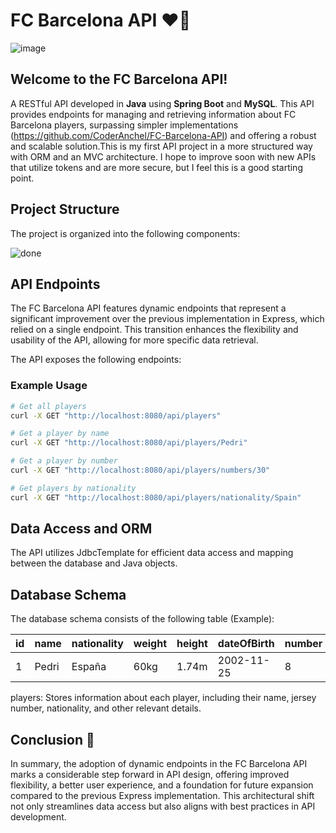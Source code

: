 # FC Barcelona API ❤️💙

![image](https://github.com/user-attachments/assets/0b6bc082-e587-4cd2-81bf-2974b3073d22)


## Welcome to the FC Barcelona API!
A RESTful API developed in **Java** using **Spring Boot** and **MySQL**. This API provides endpoints for managing and retrieving information about FC Barcelona players, surpassing simpler implementations (https://github.com/CoderAnchel/FC-Barcelona-API) and offering a robust and scalable solution.This is my first API project in a more structured way with ORM and an MVC architecture. I hope to improve soon with new APIs that utilize tokens and are more secure, but I feel this is a good starting point.

## Project Structure

The project is organized into the following components:

![done](https://github.com/user-attachments/assets/66cf8245-6c36-43ef-83b8-f16279048ab9)

## API Endpoints

The FC Barcelona API features dynamic endpoints that represent a significant improvement over the previous implementation in Express, which relied on a single endpoint. This transition enhances the flexibility and usability of the API, allowing for more specific data retrieval.

The API exposes the following endpoints:


### Example Usage

```bash
# Get all players
curl -X GET "http://localhost:8080/api/players"

# Get a player by name
curl -X GET "http://localhost:8080/api/players/Pedri"

# Get a player by number
curl -X GET "http://localhost:8080/api/players/numbers/30"

# Get players by nationality
curl -X GET "http://localhost:8080/api/players/nationality/Spain"
```

## Data Access and ORM

The API utilizes JdbcTemplate for efficient data access and mapping between the database and Java objects.

## Database Schema

The database schema consists of the following table (Example):

| id | name | nationality | weight | height | dateOfBirth | number | apparences | goals | assists | cleanSheets | saves |
| :--- | :--- | :--- | :--- | :--- | :--- | :--- | :--- | :--- | :--- | :--- | :--- |
| 1 | Pedri | España | 60kg | 1.74m | 2002-11-25 | 8 | 153 | 22 | 15 | null | null |

players: Stores information about each player, including their name, jersey number, nationality, and other relevant details.

## Conclusion 🎉

In summary, the adoption of dynamic endpoints in the FC Barcelona API marks a considerable step forward in API design, offering improved flexibility, a better user experience, and a foundation for future expansion compared to the previous Express implementation. This architectural shift not only streamlines data access but also aligns with best practices in API development.
